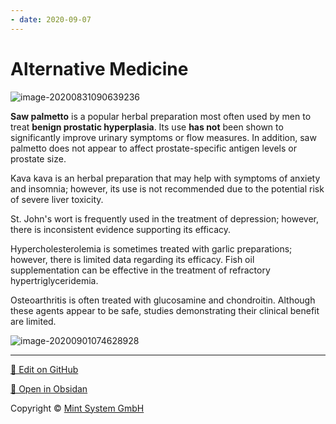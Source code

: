 ```yaml
---
- date: 2020-09-07
---
```


# Alternative Medicine

![image-20200831090639236](https://photos.thisispiggy.com/file/wikiFiles/image-20200831090639236.png)

<!-- herbal supplements uses and side effects -->

**Saw palmetto** is a popular herbal preparation most often used by men to treat **benign prostatic hyperplasia**.  Its use **has not** been shown to significantly improve urinary symptoms or flow measures.  In addition, saw palmetto does not appear to affect prostate-specific antigen levels or prostate size.

Kava kava is an herbal preparation that may help with symptoms of anxiety and insomnia; however, its use is not recommended due to the potential risk of severe liver toxicity.

St. John's wort is frequently used in the treatment of depression; however, there is inconsistent evidence supporting its efficacy.

Hypercholesterolemia is sometimes treated with garlic preparations; however, there is limited data regarding its efficacy.  Fish oil supplementation can be effective in the treatment of refractory hypertriglyceridemia.

Osteoarthritis is often treated with glucosamine and chondroitin.  Although these agents appear to be safe, studies demonstrating their clinical benefit are limited.

![image-20200901074628928](https://photos.thisispiggy.com/file/wikiFiles/image-20200901074628928.png)


<hr>

[📝 Edit on GitHub](https://github.com/Mint-System/Knowledge/blob/master/alternative%20medicine.md)

[📂 Open in Obsidan](obsidian://open?vault=Knowledge%20Mint%20System&file=alternative%20medicine.md ':target=_self')

<footer>Copyright © <a href="https://www.mint-system.ch/">Mint System GmbH</a></footer>